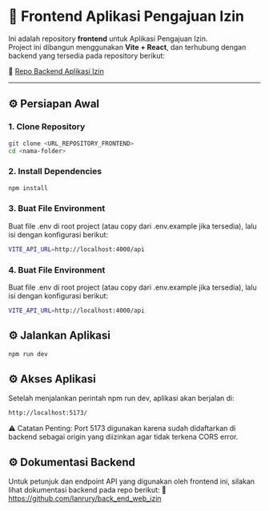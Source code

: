 # 📘 Frontend Aplikasi Pengajuan Izin

Ini adalah repository **frontend** untuk Aplikasi Pengajuan Izin.  
Project ini dibangun menggunakan **Vite + React**, dan terhubung dengan backend yang tersedia pada repository berikut:

🔗 [Repo Backend Aplikasi Izin](https://github.com/Ianrury/back_end_web_izin)

---

## ⚙️ Persiapan Awal

### 1. Clone Repository

```bash
git clone <URL_REPOSITORY_FRONTEND>
cd <nama-folder>
```

### 2. Install Dependencies

```bash
npm install 
```

### 3. Buat File Environment
Buat file .env di root project (atau copy dari .env.example jika tersedia), lalu isi dengan konfigurasi berikut:
```bash
VITE_API_URL=http://localhost:4000/api
```

### 4. Buat File Environment
Buat file .env di root project (atau copy dari .env.example jika tersedia), lalu isi dengan konfigurasi berikut:
```bash
VITE_API_URL=http://localhost:4000/api
```

## ⚙️ Jalankan Aplikasi
```bash
npm run dev
```

## ⚙️ Akses Aplikasi
Setelah menjalankan perintah npm run dev, aplikasi akan berjalan di:
```bash
http://localhost:5173/
```
⚠️ Catatan Penting:
Port 5173 digunakan karena sudah didaftarkan di backend sebagai origin yang diizinkan agar tidak terkena CORS error.

## ⚙️ Dokumentasi Backend
Untuk petunjuk dan endpoint API yang digunakan oleh frontend ini, silakan lihat dokumentasi backend pada repo berikut:
🔗 https://github.com/Ianrury/back_end_web_izin


